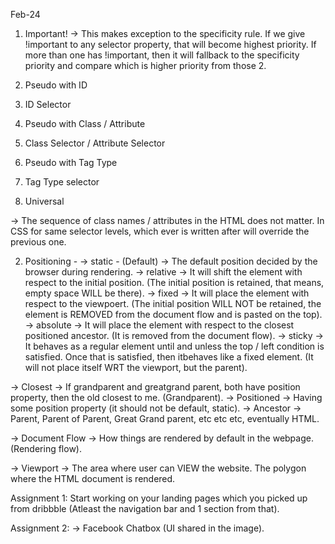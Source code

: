 Feb-24

1. Important!
-> This makes exception to the specificity rule. If we give !important to any selector property, that will become highest priority. If more than one has !important, then it will fallback to the specificity priority and compare which is higher priority from those 2.

1. Pseudo with ID
2. ID Selector
3. Pseudo with Class / Attribute
4. Class Selector / Attribute Selector
5. Pseudo with Tag Type
6. Tag Type selector
7. Universal

-> The sequence of class names / attributes in the HTML does not matter. In CSS for same selector levels, which ever is written after will override the previous one.

2. Positioning - 
-> static - (Default) -> The default position decided by the browser during rendering.
-> relative -> It will shift the element with respect to the initial position. (The initial position is retained, that means, empty space WILL be there).
-> fixed -> It will place the element with respect to the viewpoert. (The initial position WILL NOT be retained, the element is REMOVED from the document flow and is pasted on the top).
-> absolute -> It will place the element with respect to the closest positioned ancestor. (It is removed from the document flow).
-> sticky -> It behaves as a regular element until and unless the top / left condition is satisfied. Once that is satisfied, then itbehaves like a fixed element. (It will not place itself WRT the viewport, but the parent).

-> Closest -> If grandparent and greatgrand parent, both have position property, then the old closest to me. (Grandparent).
-> Positioned -> Having some position property (it should not be default, static).
-> Ancestor -> Parent, Parent of Parent, Great Grand parent, etc etc etc, eventually HTML.

-> Document Flow -> How things are rendered by default in the webpage. (Rendering flow).

-> Viewport -> The area where user can VIEW the website. The polygon where the HTML document is rendered.

Assignment 1:
Start working on your landing pages which you picked up from dribbble (Atleast the navigation bar and 1 section from that).

Assignment 2:
-> Facebook Chatbox (UI shared in the image).